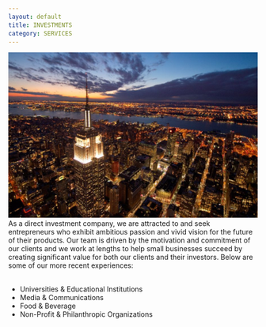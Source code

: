 ```yaml
---
layout: default
title: INVESTMENTS
category: SERVICES
---
```


<div class="row-fluid">
	<div class="span6">
		<img src="/assets/images/carousel1.png">
	</div>
	<div class="span6">
		<div id="page-text">
			As a direct investment company, we are attracted to and seek entrepreneurs who exhibit ambitious passion and vivid vision for the future of their products. Our team is driven by the motivation and commitment of our clients and we work at lengths to help small businesses succeed by creating significant value for both our clients and their investors. Below are some of our more recent experiences:
			<br><br>
			<ul>
				<li>Universities &amp; Educational Institutions</li>
				<li>Media &amp; Communications</li>
				<li>Food &amp; Beverage</li>
				<li>Non-Profit &amp; Philanthropic Organizations</li>
			</ul>
		</div>
	</div>
</div>